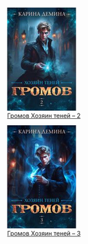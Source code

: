 ![](Громов%20Хозяин%20теней%20–%202.jpg)  
[Громов Хозяин теней – 2](Громов%20Хозяин%20теней%20–%202.md)

![](Громов%20Хозяин%20теней%20–%203.jpg)  
[Громов Хозяин теней – 3](Громов%20Хозяин%20теней%20–%203.md)
